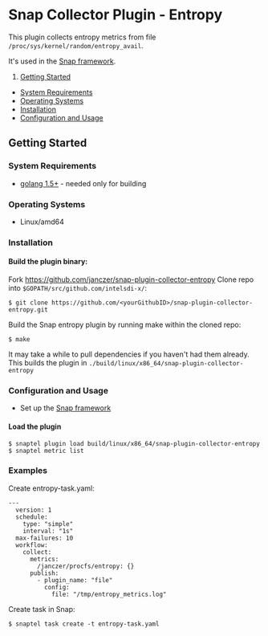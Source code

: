 # Snap Collector Plugin - Entropy

This plugin collects entropy metrics from file `/proc/sys/kernel/random/entropy_avail`.

It's used in the [Snap framework](https://github.com/intelsdi-x/snap).

1. [Getting Started](#getting-started)
  * [System Requirements](#system-requirements)
  * [Operating Systems](#operating-systems)
  * [Installation](#installation)
  * [Configuration and Usage](#configuration-and-usage)

## Getting Started

### System Requirements
* [golang 1.5+](https://golang.org/dl/) - needed only for building

### Operating Systems
* Linux/amd64

### Installation
#### Build the plugin binary:
Fork https://github.com/janczer/snap-plugin-collector-entropy
Clone repo into `$GOPATH/src/github.com/intelsdi-x/`:

```
$ git clone https://github.com/<yourGithubID>/snap-plugin-collector-entropy.git
```

Build the Snap entropy plugin by running make within the cloned repo:
```
$ make
```
It may take a while to pull dependencies if you haven't had them already.
This builds the plugin in `./build/linux/x86_64/snap-plugin-collector-entropy`


### Configuration and Usage
* Set up the [Snap framework](https://github.com/intelsdi-x/snap/blob/master/README.md#getting-started)

#### Load the plugin
```
$ snaptel plugin load build/linux/x86_64/snap-plugin-collector-entropy
$ snaptel metric list
```

### Examples
Create entropy-task.yaml:

```
---
  version: 1
  schedule:
    type: "simple"
    interval: "1s"
  max-failures: 10
  workflow:
    collect:
      metrics:
        /janczer/procfs/entropy: {}
      publish:
        - plugin_name: "file"
          config:
            file: "/tmp/entropy_metrics.log"
```

Create task in Snap:
```
$ snaptel task create -t entropy-task.yaml


